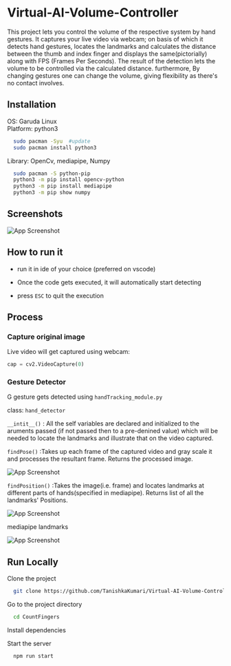 # Virtual-AI-Volume-Controller

This project lets you control the volume of the respective system by hand gestures. 
It captures your live video via webcam; on basis of 
which it detects hand gestures, locates the landmarks and calculates the distance
between the thumb and index finger and displays the same(pictorially) along with FPS (Frames Per Seconds).
The result of the detection lets the volume to be controlled via the calculated distance. furthermore, By changing gestures one can change the volume, giving flexibility as there's no contact involves.

## Installation
OS: Garuda Linux \
Platform: python3 
```bash
  sudo pacman -Syu  #update
  sudo pacman install python3
```
Library: OpenCv, mediapipe, Numpy
```bash
  sudo pacman -S python-pip
  python3 -m pip install opencv-python
  python3 -m pip install mediapipe
  python3 -m pip show numpy
```
## Screenshots

![App Screenshot](img.png)
## How to run it

- run it in ide of your choice (preferred on vscode)

- Once the code gets executed, it will automatically start detecting

- press `ESC` to quit the execution

## Process

### Capture original image

Live video will get captured using webcam:

```python
cap = cv2.VideoCapture(0)
```

### Gesture Detector

G gesture gets detected using `handTracking_module.py`

class: `hand_detector`

`__intit__()` : All the self variables are declared
 and initialized to the aruments passed
  (if not passed then to a pre-denined value) 
  which will be needed to locate the landmarks and 
  illustrate that on the video captured.

`findPose()` :Takes up each frame of the captured video and gray scale it 
and processes the resultant frame. Returns the processed image. 

![App Screenshot](img.jpg)

`findPosition()` :Takes the image(i.e. frame) and locates landmarks at different parts of hands(specified in mediapipe). Returns list of all the landmarks' Positions.

![App Screenshot](img.jpg)

mediapipe landmarks

![App Screenshot](img.jpg)

## Run Locally

Clone the project

```bash
  git clone https://github.com/TanishkaKumari/Virtual-AI-Volume-Controller
```

Go to the project directory

```bash
  cd CountFingers
```

Install dependencies

Start the server

```bash
  npm run start
```
